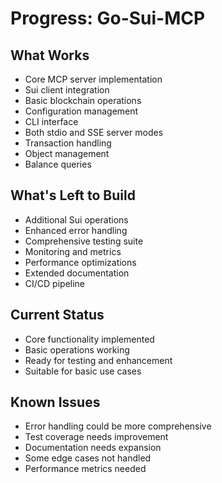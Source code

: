 # Progress: Go-Sui-MCP

## What Works
- Core MCP server implementation
- Sui client integration
- Basic blockchain operations
- Configuration management
- CLI interface
- Both stdio and SSE server modes
- Transaction handling
- Object management
- Balance queries

## What's Left to Build
- Additional Sui operations
- Enhanced error handling
- Comprehensive testing suite
- Monitoring and metrics
- Performance optimizations
- Extended documentation
- CI/CD pipeline

## Current Status
- Core functionality implemented
- Basic operations working
- Ready for testing and enhancement
- Suitable for basic use cases

## Known Issues
- Error handling could be more comprehensive
- Test coverage needs improvement
- Documentation needs expansion
- Some edge cases not handled
- Performance metrics needed
